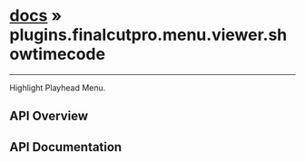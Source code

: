 # [docs](index.md) » plugins.finalcutpro.menu.viewer.showtimecode
---

Highlight Playhead Menu.

## API Overview

## API Documentation

